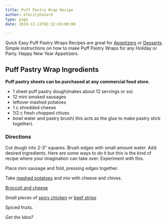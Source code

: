 ```yaml
---
title: Puff Pastry Wrap Recipe
author: elkcityhazard
type: page
date: 2019-12-11T02:32:45+00:00

---
```

Quick Easy Puff Pastry Wraps Recipes are great for [Appetizers][1] or [Desserts][2]. Simple instructions on how to make Puff Pastry Wraps for any Holiday or Party. Happy New Year Appetizers.

## Puff Pastry Wrap Ingredients

**Puff pastry sheets can be purchased at any commercial food store.**

  * 1 sheet puff pastry dough(makes about 12 servings or so)
  * 12 mini smoked sausages
  * leftover mashed potatoes
  * 1 c shredded cheese
  * 1/2 c fresh chopped chives
  * bowl water and pastry brush( this acts as the glue to make pastry stick together).

### Directions

Cut dough into 2-3&#8243; squares. Brush edges with small amount water. Add desired ingredients. Here are some ways to do it but this is the kind of recipe where your imagination can take over. Experiment with this.

Place mini sausage and fold, pressing edges together.

Take [mashed potatoes][3] and mix with cheese and chives.

<a href="/wordpress/recipes-for-special-occasions-and-events/cheese-broccoli-recipe/" rel="noopener noreferrer" target="_blank">Broccoli and cheese</a>

Small pieces of <a href="/wordpress/quick-and-easy-chicken-recipes/" rel="noopener noreferrer" target="_blank">spicy chicken</a> or <a href="/wordpress/beef-dishes/" rel="noopener noreferrer" target="_blank">beef strips</a>

Spiced fruits.

_Get the Idea?_

 [1]: /wordpress/appetizers/
 [2]: /wordpress/dessert-recipes/
 [3]: /wordpress/recipes-for-special-occasions-and-events/homemade-mashed-potatoes-recipe/